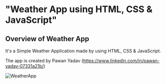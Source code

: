 # "Weather App using HTML, CSS &amp; JavaScript"

## Overview of Weather App

It's a  Simple Weather Application made by using HTML, CSS &amp; JavaScript.

The app is created by Pawan Yadav (https://www.linkedin.com/in/pawan-yadav-07331a21b/) 


![WeatherApp](https://user-images.githubusercontent.com/42378118/99897986-fd02dc00-2cc3-11eb-9cac-f5b577bfef40.png)

